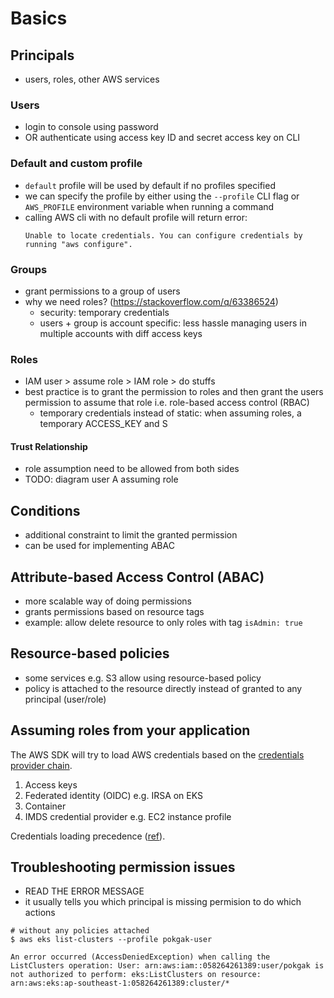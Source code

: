 # Basics

## Principals

- users, roles, other AWS services

### Users

- login to console using password
- OR authenticate using access key ID and secret access key on CLI

### Default and custom profile

- `default` profile will be used by default if no profiles specified
- we can specify the profile by either using the `--profile` CLI flag or `AWS_PROFILE` environment variable when running a command
- calling AWS cli with no default profile will return error:
  ```
  Unable to locate credentials. You can configure credentials by running "aws configure".
  ```

### Groups

- grant permissions to a group of users
- why we need roles? (https://stackoverflow.com/q/63386524)
  - security: temporary credentials
  - users + group is account specific: less hassle managing users in multiple accounts with diff access keys

### Roles

- IAM user > assume role > IAM role > do stuffs
- best practice is to grant the permission to roles and then grant the users permission to assume that role i.e. role-based access control (RBAC)
  - temporary credentials instead of static: when assuming roles, a temporary ACCESS_KEY and S

#### Trust Relationship

- role assumption need to be allowed from both sides
- TODO: diagram user A assuming role

## Conditions

- additional constraint to limit the granted permission
- can be used for implementing ABAC

## Attribute-based Access Control (ABAC)

- more scalable way of doing permissions
- grants permissions based on resource tags
- example: allow delete resource to only roles with tag `isAdmin: true`

## Resource-based policies

- some services e.g. S3 allow using resource-based policy
- policy is attached to the resource directly instead of granted to any principal (user/role)

## Assuming roles from your application

The AWS SDK will try to load AWS credentials based on the [credentials provider chain](https://docs.aws.amazon.com/sdkref/latest/guide/standardized-credentials.html#credentialProviderChain).

1. Access keys
1. Federated identity (OIDC) e.g. IRSA on EKS
1. Container
1. IMDS credential provider e.g. EC2 instance profile

Credentials loading precedence ([ref](https://docs.aws.amazon.com/sdkref/latest/guide/settings-reference.html#precedenceOfSettings)).

## Troubleshooting permission issues

- READ THE ERROR MESSAGE
- it usually tells you which principal is missing permision to do which actions

```
# without any policies attached
$ aws eks list-clusters --profile pokgak-user

An error occurred (AccessDeniedException) when calling the ListClusters operation: User: arn:aws:iam::058264261389:user/pokgak is not authorized to perform: eks:ListClusters on resource: arn:aws:eks:ap-southeast-1:058264261389:cluster/*
```
